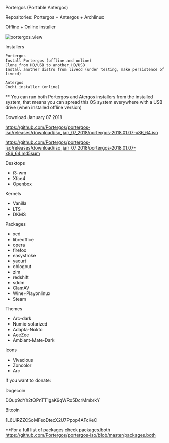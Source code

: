Portergos (Portable Antergos)

Repositories:
Portergos + Antergos + Archlinux

Offline + Online installer

![portergos_view](https://user-images.githubusercontent.com/18373928/34307317-ac1e4168-e72e-11e7-98b6-63afaf38c418.png)

Installers
```
Portergos
Install Portergos (offline and online) 
Clone from HD/USB to another HD/USB
Install another distro from livecd (under testing, make persistence of livecd)

Antergos
Cnchi installer (online)
```
** You can run both Portergos and Atergos installers from the installed system, that means you can spread this OS system everywhere with a USB drive (when installed offline version)


Download January 07 2018


https://github.com/Portergos/portergos-iso/releases/download/iso_jan_07_2018/portergos-2018.01.07-x86_64.iso


https://github.com/Portergos/portergos-iso/releases/download/iso_jan_07_2018/portergos-2018.01.07-x86_64.md5sum


Desktops
- i3-wm
- Xfce4
- Openbox

Kernels
- Vanilla
- LTS
- DKMS


Packages
- xed
- libreoffice
- opera
- firefox
- easystroke
- yaourt
- oblogout
- zim
- redshift
- sddm
- ClamAV
- Wine+Playonlinux
- Steam

Themes
- Arc-dark
- Numix-solarized
- Adapta-Nokto
- AeeZee
- Ambiant-Mate-Dark

Icons
- Vivacious
- Zoncolor
- Arc

If you want to donate:


Dogecoin


DQup9dYh2tQPnTT1gaK9qWRo5DcrMmbrkY


Bitcoin


1L6UiRZZCSoMFeoDtecX2U7Ppop4AFcKeC


**For a full list of packages check packages.both https://github.com/Portergos/portergos-iso/blob/master/packages.both
